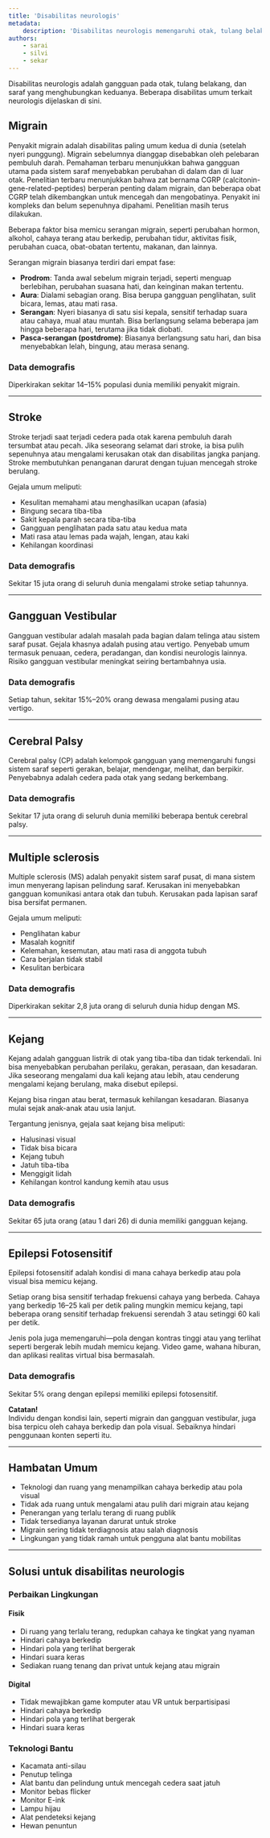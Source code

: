 ```yaml
---
title: 'Disabilitas neurologis'
metadata:
    description: 'Disabilitas neurologis memengaruhi otak, tulang belakang, dan saraf.'
authors:
    - sarai
    - silvi
    - sekar
---
```


Disabilitas neurologis adalah gangguan pada otak, tulang belakang, dan saraf yang menghubungkan keduanya. Beberapa disabilitas umum terkait neurologis dijelaskan di sini.

## Migrain

Penyakit migrain adalah disabilitas paling umum kedua di dunia (setelah nyeri punggung). Migrain sebelumnya dianggap disebabkan oleh pelebaran pembuluh darah. Pemahaman terbaru menunjukkan bahwa gangguan utama pada sistem saraf menyebabkan perubahan di dalam dan di luar otak. Penelitian terbaru menunjukkan bahwa zat bernama CGRP (calcitonin-gene-related-peptides) berperan penting dalam migrain, dan beberapa obat CGRP telah dikembangkan untuk mencegah dan mengobatinya. Penyakit ini kompleks dan belum sepenuhnya dipahami. Penelitian masih terus dilakukan.

Beberapa faktor bisa memicu serangan migrain, seperti perubahan hormon, alkohol, cahaya terang atau berkedip, perubahan tidur, aktivitas fisik, perubahan cuaca, obat-obatan tertentu, makanan, dan lainnya.

Serangan migrain biasanya terdiri dari empat fase:
- **Prodrom**: Tanda awal sebelum migrain terjadi, seperti menguap berlebihan, perubahan suasana hati, dan keinginan makan tertentu.
- **Aura**: Dialami sebagian orang. Bisa berupa gangguan penglihatan, sulit bicara, lemas, atau mati rasa.
- **Serangan**: Nyeri biasanya di satu sisi kepala, sensitif terhadap suara atau cahaya, mual atau muntah. Bisa berlangsung selama beberapa jam hingga beberapa hari, terutama jika tidak diobati.
- **Pasca-serangan (postdrome)**: Biasanya berlangsung satu hari, dan bisa menyebabkan lelah, bingung, atau merasa senang.

### Data demografis
Diperkirakan sekitar 14–15% populasi dunia memiliki penyakit migrain.

---

## Stroke

Stroke terjadi saat terjadi cedera pada otak karena pembuluh darah tersumbat atau pecah. Jika seseorang selamat dari stroke, ia bisa pulih sepenuhnya atau mengalami kerusakan otak dan disabilitas jangka panjang. Stroke membutuhkan penanganan darurat dengan tujuan mencegah stroke berulang.

Gejala umum meliputi:
- Kesulitan memahami atau menghasilkan ucapan (afasia)
- Bingung secara tiba-tiba
- Sakit kepala parah secara tiba-tiba
- Gangguan penglihatan pada satu atau kedua mata
- Mati rasa atau lemas pada wajah, lengan, atau kaki
- Kehilangan koordinasi

### Data demografis
Sekitar 15 juta orang di seluruh dunia mengalami stroke setiap tahunnya.

---

## Gangguan Vestibular

Gangguan vestibular adalah masalah pada bagian dalam telinga atau sistem saraf pusat. Gejala khasnya adalah pusing atau vertigo. Penyebab umum termasuk penuaan, cedera, peradangan, dan kondisi neurologis lainnya. Risiko gangguan vestibular meningkat seiring bertambahnya usia.

### Data demografis
Setiap tahun, sekitar 15%–20% orang dewasa mengalami pusing atau vertigo.

---

## Cerebral Palsy

Cerebral palsy (CP) adalah kelompok gangguan yang memengaruhi fungsi sistem saraf seperti gerakan, belajar, mendengar, melihat, dan berpikir. Penyebabnya adalah cedera pada otak yang sedang berkembang.

### Data demografis
Sekitar 17 juta orang di seluruh dunia memiliki beberapa bentuk cerebral palsy.

---

## Multiple sclerosis

Multiple sclerosis (MS) adalah penyakit sistem saraf pusat, di mana sistem imun menyerang lapisan pelindung saraf. Kerusakan ini menyebabkan gangguan komunikasi antara otak dan tubuh. Kerusakan pada lapisan saraf bisa bersifat permanen.

Gejala umum meliputi:
- Penglihatan kabur
- Masalah kognitif
- Kelemahan, kesemutan, atau mati rasa di anggota tubuh
- Cara berjalan tidak stabil
- Kesulitan berbicara

### Data demografis
Diperkirakan sekitar 2,8 juta orang di seluruh dunia hidup dengan MS.

---

## Kejang

Kejang adalah gangguan listrik di otak yang tiba-tiba dan tidak terkendali. Ini bisa menyebabkan perubahan perilaku, gerakan, perasaan, dan kesadaran. Jika seseorang mengalami dua kali kejang atau lebih, atau cenderung mengalami kejang berulang, maka disebut epilepsi.

Kejang bisa ringan atau berat, termasuk kehilangan kesadaran. Biasanya mulai sejak anak-anak atau usia lanjut.

Tergantung jenisnya, gejala saat kejang bisa meliputi:
- Halusinasi visual
- Tidak bisa bicara
- Kejang tubuh
- Jatuh tiba-tiba
- Menggigit lidah
- Kehilangan kontrol kandung kemih atau usus

### Data demografis
Sekitar 65 juta orang (atau 1 dari 26) di dunia memiliki gangguan kejang.

---

## Epilepsi Fotosensitif

Epilepsi fotosensitif adalah kondisi di mana cahaya berkedip atau pola visual bisa memicu kejang.

Setiap orang bisa sensitif terhadap frekuensi cahaya yang berbeda. Cahaya yang berkedip 16–25 kali per detik paling mungkin memicu kejang, tapi beberapa orang sensitif terhadap frekuensi serendah 3 atau setinggi 60 kali per detik.

Jenis pola juga memengaruhi—pola dengan kontras tinggi atau yang terlihat seperti bergerak lebih mudah memicu kejang. Video game, wahana hiburan, dan aplikasi realitas virtual bisa bermasalah.

### Data demografis
Sekitar 5% orang dengan epilepsi memiliki epilepsi fotosensitif.

**Catatan!**  
Individu dengan kondisi lain, seperti migrain dan gangguan vestibular, juga bisa terpicu oleh cahaya berkedip dan pola visual. Sebaiknya hindari penggunaan konten seperti itu.

---

## Hambatan Umum

- Teknologi dan ruang yang menampilkan cahaya berkedip atau pola visual  
- Tidak ada ruang untuk mengalami atau pulih dari migrain atau kejang  
- Penerangan yang terlalu terang di ruang publik  
- Tidak tersedianya layanan darurat untuk stroke  
- Migrain sering tidak terdiagnosis atau salah diagnosis  
- Lingkungan yang tidak ramah untuk pengguna alat bantu mobilitas

---

## Solusi untuk disabilitas neurologis

### Perbaikan Lingkungan

#### Fisik
- Di ruang yang terlalu terang, redupkan cahaya ke tingkat yang nyaman
- Hindari cahaya berkedip
- Hindari pola yang terlihat bergerak
- Hindari suara keras
- Sediakan ruang tenang dan privat untuk kejang atau migrain

#### Digital
- Tidak mewajibkan game komputer atau VR untuk berpartisipasi
- Hindari cahaya berkedip
- Hindari pola yang terlihat bergerak
- Hindari suara keras

### Teknologi Bantu

- Kacamata anti-silau
- Penutup telinga
- Alat bantu dan pelindung untuk mencegah cedera saat jatuh
- Monitor bebas flicker
- Monitor E-ink
- Lampu hijau
- Alat pendeteksi kejang
- Hewan penuntun
